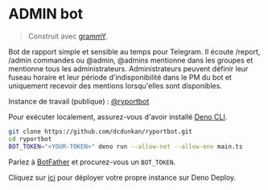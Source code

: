# ADMIN bot

> Construit avec [grammY](https://grammy.dev).

Bot de rapport simple et sensible au temps pour Telegram. Il écoute /report, /admin
commandes ou @admin, @admins mentionne dans les groupes et mentionne tous les administrateurs. Administrateurs
peuvent définir leur fuseau horaire et leur période d'indisponibilité dans le PM du bot et uniquement
recevoir des mentions lorsqu'elles sont disponibles.

Instance de travail (publique) : [@ryportbot](https://telegram.me/ryportbot)

Pour exécuter localement, assurez-vous d'avoir installé [Deno CLI](https://deno.land).

```sh
git clone https://github.com/dcdunkan/ryportbot.git
cd ryportbot
BOT_TOKEN="<YOUR-TOKEN>" deno run --allow-net --allow-env main.ts
```

Parlez à [BotFather](https://t.me/botfather) et procurez-vous un `BOT_TOKEN`.

Cliquez sur
[ici](https://dash.deno.com/new?url=https://raw.githubusercontent.com/anonymmouscoder/ADMIN/main/serve.ts&env=BOT_TOKEN)
pour déployer votre propre instance sur Deno Deploy.
